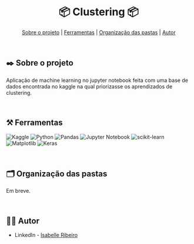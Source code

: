 <div align="center">

# 📦 Clustering 📦

</div>

<div align="center">

[Sobre o projeto](#project) | [Ferramentas](#tools) | [Organização das pastas](#folders) | [Autor](#autor)

</br>

</div>

##  :black_nib: Sobre o projeto <a name="project"></a>
Aplicação de machine learning no jupyter notebook feita com uma base de dados encontrada no kaggle na qual priorizasse os aprendizados de clustering.

</br>

## ⚒️ Ferramentas <a name="tools"></a>

![Kaggle](https://img.shields.io/badge/Kaggle-e4d2e4?style=for-the-badge&logo=kaggle&logoColor=black)
![Python](https://img.shields.io/badge/python-e4d2e4?style=for-the-badge&logo=python&logoColor=black)
![Pandas](https://img.shields.io/badge/pandas-e4d2e4.svg?style=for-the-badge&logo=pandas&logoColor=black)
![Jupyter Notebook](https://img.shields.io/badge/jupyter-e4d2e4.svg?style=for-the-badge&logo=jupyter&logoColor=black)
![scikit-learn](https://img.shields.io/badge/scikit--learn-e4d2e4.svg?style=for-the-badge&logo=scikit-learn&logoColor=black)
![Matplotlib](https://img.shields.io/badge/Matplotlib-e4d2e4.svg?style=for-the-badge&logo=Matplotlib&logoColor=black)
![Keras](https://img.shields.io/badge/Keras-e4d2e4.svg?style=for-the-badge&logo=Keras&logoColor=black)

</br>

## 🗂️ Organização das pastas <a name="folders"></a>

Em breve.

</br>

## 👩‍💻 Autor <a name="autor"></a>

- LinkedIn - [Isabelle Ribeiro](https://www.linkedin.com/in/drisabelles/)
